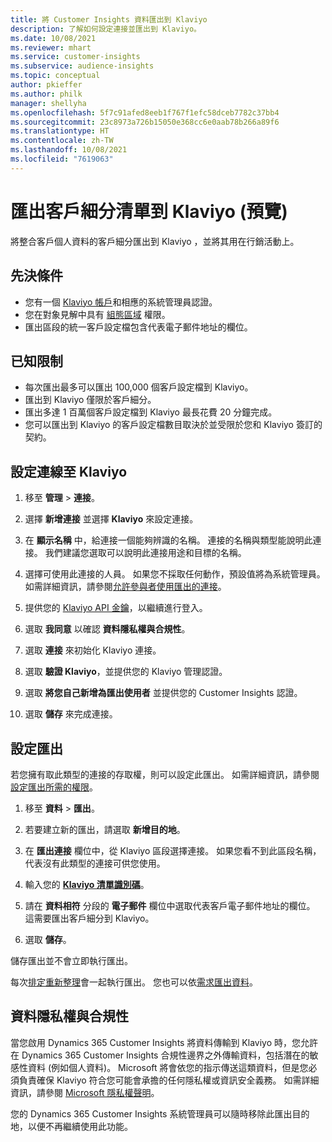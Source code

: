```yaml
---
title: 將 Customer Insights 資料匯出到 Klaviyo
description: 了解如何設定連接並匯出到 Klaviyo。
ms.date: 10/08/2021
ms.reviewer: mhart
ms.service: customer-insights
ms.subservice: audience-insights
ms.topic: conceptual
author: pkieffer
ms.author: philk
manager: shellyha
ms.openlocfilehash: 5f7c91afed8eeb1f767f1efc58dceb7782c37bb4
ms.sourcegitcommit: 23c8973a726b15050e368cc6e0aab78b266a89f6
ms.translationtype: HT
ms.contentlocale: zh-TW
ms.lasthandoff: 10/08/2021
ms.locfileid: "7619063"
---
```

# <a name="export-segment-lists-to-klaviyo-preview"></a>匯出客戶細分清單到 Klaviyo (預覽)

將整合客戶個人資料的客戶細分匯出到 Klaviyo ，並將其用在行銷活動上。

## <a name="prerequisites"></a>先決條件

-   您有一個 [Klaviyo 帳戶](https://www.klaviyo.com/)和相應的系統管理員認證。
-   您在對象見解中具有 [組態區域](segments.md) 權限。
-   匯出區段的統一客戶設定檔包含代表電子郵件地址的欄位。

## <a name="known-limitations"></a>已知限制

- 每次匯出最多可以匯出 100,000 個客戶設定檔到 Klaviyo。
- 匯出到 Klaviyo 僅限於客戶細分。
- 匯出多達 1 百萬個客戶設定檔到 Klaviyo 最長花費 20 分鐘完成。 
- 您可以匯出到 Klaviyo 的客戶設定檔數目取決於並受限於您和 Klaviyo 簽訂的契約。

## <a name="set-up-connection-to-klaviyo"></a>設定連線至 Klaviyo

1. 移至 **管理** > **連接**。

1. 選擇 **新增連接** 並選擇 **Klaviyo** 來設定連接。

1. 在 **顯示名稱** 中，給連接一個能夠辨識的名稱。 連接的名稱與類型能說明此連接。 我們建議您選取可以說明此連接用途和目標的名稱。

1. 選擇可使用此連接的人員。 如果您不採取任何動作，預設值將為系統管理員。 如需詳細資訊，請參閱[允許參與者使用匯出的連接](connections.md#allow-contributors-to-use-a-connection-for-exports)。

1. 提供您的 [Klaviyo API 金鑰](https://help.klaviyo.com/hc/articles/115005062267-How-to-Manage-Your-Account-s-API-Keys)，以繼續進行登入。 

1. 選取 **我同意** 以確認 **資料隱私權與合規性**。

1. 選取 **連接** 來初始化 Klaviyo 連接。

1. 選取 **驗證 Klaviyo**，並提供您的 Klaviyo 管理認證。

1. 選取 **將您自己新增為匯出使用者** 並提供您的 Customer Insights 認證。

1. 選取 **儲存** 來完成連接。

## <a name="configure-an-export"></a>設定匯出

若您擁有取此類型的連接的存取權，則可以設定此匯出。 如需詳細資訊，請參閱[設定匯出所需的權限](export-destinations.md#set-up-a-new-export)。

1. 移至 **資料** > **匯出**。

1. 若要建立新的匯出，請選取 **新增目的地**。

1. 在 **匯出連接** 欄位中，從 Klaviyo 區段選擇連接。 如果您看不到此區段名稱，代表沒有此類型的連接可供您使用。

1. 輸入您的 [**Klaviyo 清單識別碼**](https://help.klaviyo.com/hc/articles/115005078647-How-to-Find-a-List-ID)。     

3. 請在 **資料相符** 分段的 **電子郵件** 欄位中選取代表客戶電子郵件地址的欄位。 這需要匯出客戶細分到 Klaviyo。

1. 選取 **儲存**。

儲存匯出並不會立即執行匯出。

每次[排定重新整理](system.md#schedule-tab)會一起執行匯出。 您也可以依[需求匯出資料](export-destinations.md#run-exports-on-demand)。 


## <a name="data-privacy-and-compliance"></a>資料隱私權與合規性

當您啟用 Dynamics 365 Customer Insights 將資料傳輸到 Klaviyo 時，您允許在 Dynamics 365 Customer Insights 合規性邊界之外傳輸資料，包括潛在的敏感性資料 (例如個人資料)。 Microsoft 將會依您的指示傳送這類資料，但是您必須負責確保 Klaviyo 符合您可能會承擔的任何隱私權或資訊安全義務。 如需詳細資訊，請參閱 [Microsoft 隱私權聲明](https://go.microsoft.com/fwlink/?linkid=396732)。

您的 Dynamics 365 Customer Insights 系統管理員可以隨時移除此匯出目的地，以便不再繼續使用此功能。
